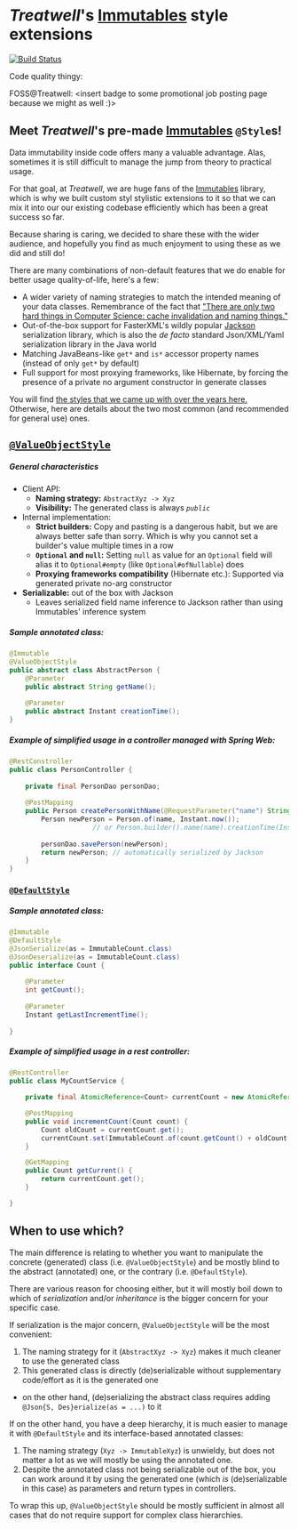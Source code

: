 # _Treatwell_'s [Immutables](https://immutables.github.io/) style extensions

[![Build Status](http://jenkins.twtools.io/job/Open-source/job/Immutables%20Styles%20-%20OSS/6/badge/icon)](http://jenkins.twtools.io/job/Open-source/job/Immutables%20Styles%20-%20OSS/6/)

Code quality thingy: <insert badge>

FOSS@Treatwell: <insert badge to some promotional job posting page because we might as well :)>

## Meet _Treatwell_'s pre-made [Immutables](https://immutables.github.io/) `@Style`s!

Data immutability inside code offers many a valuable advantage. Alas, sometimes it is still difficult to manage the jump from
theory to practical usage.

For that goal, at _Treatwell_, we are huge fans of the [Immutables](https://immutables.github.io/) library, 
which is why we built custom styl stylistic extensions to it so that we can mix it into our our existing 
codebase efficiently which has been a great success so far.

Because sharing is caring, we decided to share these with the wider audience, and hopefully you find as much enjoyment to
using these as we did and still do!

There are many combinations of non-default features that we do enable for better usage quality-of-life, here's a few:
- A wider variety of naming strategies to match the intended meaning of your data classes. Remembrance of the fact that
["There are only two hard things in Computer Science: cache invalidation and naming things."](https://martinfowler.com/bliki/TwoHardThings.html)
- Out-of-the-box support for FasterXML's wildly popular [Jackson](https://github.com/FasterXML) serialization library, 
which is also the _de facto_ standard Json/XML/Yaml serialization library in the Java world
- Matching JavaBeans-like `get*` and `is*` accessor property names (instead of only `get*` by default)
- Full support for most proxying frameworks, like Hibernate, by forcing the presence of a private no argument 
constructor in generate classes

You will find [the styles that we came up with over the years here.](src/main/java/com/treatwell/immutables/styles)
Otherwise, here are details about the two most common (and recommended for general use) ones.

## [`@ValueObjectStyle`](src/main/java/com/treatwell/immutables/styles/ValueObjectStyle.java)

##### General characteristics
- Client API:
  - **Naming strategy:** `AbstractXyz -> Xyz`
  - **Visibility:** The generated class is always *`public`*
- Internal implementation:
  - **Strict builders:** Copy and pasting is a dangerous habit, but we are always better safe than sorry. Which is why you
  cannot set a builder's value multiple times in a row
  - **`Optional` and `null`:** Setting `null` as value for an `Optional` field will alias it to `Optional#empty`
  (like `Optional#ofNullable`) does
  - **Proxying frameworks compatibility** (Hibernate etc.): Supported via generated private no-arg constructor
- **Serializable:** out of the box with Jackson
  - Leaves serialized field name inference to Jackson rather than using Immutables' inference system

##### Sample annotated class:
```java
@Immutable
@ValueObjectStyle
public abstract class AbstractPerson {
    @Parameter
    public abstract String getName();
    
    @Parameter
    public abstract Instant creationTime();
}
```

##### Example of simplified usage in a controller managed with Spring Web:
```java
@RestConstroller
public class PersonController {
    
    private final PersonDao personDao;
    
    @PostMapping
    public Person createPersonWithName(@RequestParameter("name") String name) {
        Person newPerson = Person.of(name, Instant.now());
                     // or Person.builder().name(name).creationTime(Instant.now()).build();
        
        personDao.savePerson(newPerson);
        return newPerson; // automatically serialized by Jackson
    }
}
```

### [`@DefaultStyle`](src/main/java/com/treatwell/immutables/styles/ValueObjectStyle.java)

##### Sample annotated class:
```java
@Immutable
@DefaultStyle
@JsonSerialize(as = ImmutableCount.class)
@JsonDeserialize(as = ImmutableCount.class)
public interface Count {
    
    @Parameter
    int getCount();
    
    @Parameter
    Instant getLastIncrementTime();
    
}
```

##### Example of simplified usage in a rest controller:
```java
@RestController
public class MyCountService {

    private final AtomicReference<Count> currentCount = new AtomicReference<>(ImmutableCount.of(0, LocalDateTime.now()));

    @PostMapping
    public void incrementCount(Count count) {
        Count oldCount = currentCount.get();
        currentCount.set(ImmutableCount.of(count.getCount() + oldCount.getCount(), count.getLastIncrementTime()));
    }

    @GetMapping
    public Count getCurrent() {
        return currentCount.get();
    }

}
```

## When to use which?
The main difference is relating to whether you want to manipulate the concrete (generated) class 
(i.e. `@ValueObjectStyle`) and be mostly blind to the abstract (annotated) one, or the contrary (i.e. `@DefaultStyle`).

There are various reason for choosing either, but it will mostly boil down to which of *serialization* and/or *inheritance*
is the bigger concern for your specific case.

If serialization is the major concern, `@ValueObjectStyle` will be the most convenient:
1. The naming strategy for it (`AbstractXyz -> Xyz`) makes it much cleaner to use the generated class
2. This generated class is directly (de)serializable without supplementary code/effort as it is the generated one
  - on the other hand, (de)serializing the abstract class requires adding `@Json{S, Des}erialize(as = ...)` to it

If on the other hand, you have a deep hierarchy, it is much easier to manage it with `@DefaultStyle` and its
interface-based annotated classes:
1. The naming strategy (`Xyz -> ImmutableXyz`) is unwieldy, but does not matter a lot as we will mostly be
using the annotated one.
2. Despite the annotated class not being serializable out of the box, you can work around it by using the 
generated one (which *is* (de)serializable in this case) as parameters and return types in controllers.

To wrap this up, `@ValueObjectStyle` should be mostly sufficient in almost all cases that do not require support for
complex class hierarchies.

